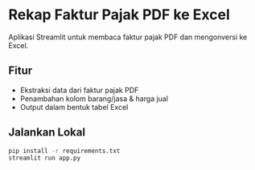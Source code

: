 # Rekap Faktur Pajak PDF ke Excel

Aplikasi Streamlit untuk membaca faktur pajak PDF dan mengonversi ke Excel.

## Fitur
- Ekstraksi data dari faktur pajak PDF
- Penambahan kolom barang/jasa & harga jual
- Output dalam bentuk tabel Excel

## Jalankan Lokal
```bash
pip install -r requirements.txt
streamlit run app.py
```
